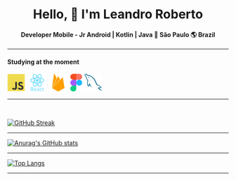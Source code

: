 <h1 align="center">Hello, 👋 I'm Leandro Roberto</h1>

<h4 align="center">Developer Mobile - Jr Android | Kotlin | Java 🏡 São Paulo 🌎 Brazil </h4>
<hr>

<h4> Studying at the moment </h4>
<a href="https://developer.mozilla.org/pt-BR/docs/Web/JavaScript"><img src="https://github.com/devicons/devicon/blob/v2.15.1/icons/javascript/javascript-original.svg" width="40" height="40"/></a>&nbsp; <a href="https://reactnative.dev"><img src="https://github.com/devicons/devicon/blob/v2.15.1/icons/react/react-original-wordmark.svg" width="40" height="40" margin-right="30"/></a>&nbsp; <a href="https://firebase.google.com/"><img src="https://github.com/devicons/devicon/blob/v2.15.1/icons/firebase/firebase-plain.svg" width="40" height="40"/></a><a href="https://www.figma.com"><img src="https://github.com/devicons/devicon/blob/master/icons/figma/figma-original.svg" width="40" height="40"/></a><a href="https://www.mysql.com/"><img src="https://github.com/devicons/devicon/blob/v2.15.1/icons/mysql/mysql-original.svg" width="40" height="40"/></a>
<hr>
<br>

[![GitHub Streak](https://streak-stats.demolab.com/?user=leandroroberto&theme=tokyonight_duo&background=0d1117&currStreakNum=58a6ff&currStreakLabel=58a6ff&dates=2ea043)](https://git.io/streak-stats)

<hr>

[![Anurag's GitHub stats](https://github-readme-stats.vercel.app/api?username=leandroroberto&theme=material-palenight&show_icons=true&bg_color=0d1117&title_color=58a6ff&icon_color=58a6ff&ring=58a6ff&text_color=2ea043)](https://github.com/anuraghazra/github-readme-stats)

<hr>

[![Top Langs](https://github-readme-stats.vercel.app/api/top-langs/?username=leandroroberto&layout=compact&&hide=GLSL&bg_color=0d1117&text_color=2ea043)](https://github.com/anuraghazra/github-readme-stats)

<hr>

